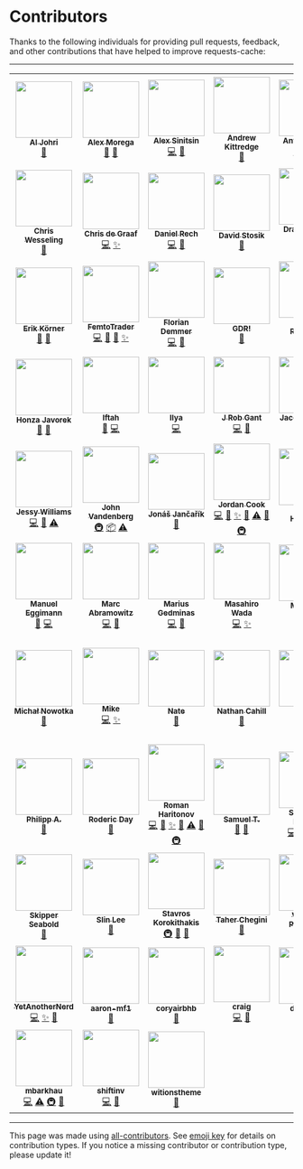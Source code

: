 # Contributors
Thanks to the following individuals for providing pull requests, feedback, and other
contributions that have helped to improve requests-cache:

---

<!-- ALL-CONTRIBUTORS-LIST:START - Do not remove or modify this section -->
<!-- prettier-ignore-start -->
<!-- markdownlint-disable -->
<table>
  <tr>
    <td align="center"><a href="http://aljohri.com/"><img src="https://avatars.githubusercontent.com/u/2790092?v=4?s=100" width="100px;" alt=""/><br /><sub><b>Al Johri</b></sub></a><br /><a href="#ideas-AlJohri" title="Ideas, Planning, & Feedback">🤔</a></td>
    <td align="center"><a href="http://grep.ro/"><img src="https://avatars.githubusercontent.com/u/27617?v=4?s=100" width="100px;" alt=""/><br /><sub><b>Alex Morega</b></sub></a><br /><a href="https://github.com/reclosedev/requests-cache/commits?author=mgax" title="Documentation">📖</a> <a href="https://github.com/reclosedev/requests-cache/issues?q=author%3Amgax" title="Bug reports">🐛</a></td>
    <td align="center"><a href="https://github.com/meowcoder"><img src="https://avatars.githubusercontent.com/u/287868?v=4?s=100" width="100px;" alt=""/><br /><sub><b>Alex Sinitsin</b></sub></a><br /><a href="https://github.com/reclosedev/requests-cache/commits?author=meowcoder" title="Code">💻</a> <a href="https://github.com/reclosedev/requests-cache/issues?q=author%3Ameowcoder" title="Bug reports">🐛</a></td>
    <td align="center"><a href="https://github.com/andrewkittredge"><img src="https://avatars.githubusercontent.com/u/430274?v=4?s=100" width="100px;" alt=""/><br /><sub><b>Andrew Kittredge</b></sub></a><br /><a href="https://github.com/reclosedev/requests-cache/commits?author=andrewkittredge" title="Documentation">📖</a></td>
    <td align="center"><a href="https://themiurgo.github.io/website"><img src="https://avatars.githubusercontent.com/u/920728?v=4?s=100" width="100px;" alt=""/><br /><sub><b>Antonio Lima</b></sub></a><br /><a href="https://github.com/reclosedev/requests-cache/commits?author=themiurgo" title="Code">💻</a> <a href="#feature-themiurgo" title="New features">✨</a> <a href="#ideas-themiurgo" title="Ideas, Planning, & Feedback">🤔</a></td>
    <td align="center"><a href="https://github.com/borisdan"><img src="https://avatars.githubusercontent.com/u/5167646?v=4?s=100" width="100px;" alt=""/><br /><sub><b>Boris Danilovich</b></sub></a><br /><a href="https://github.com/reclosedev/requests-cache/commits?author=borisdan" title="Code">💻</a> <a href="https://github.com/reclosedev/requests-cache/issues?q=author%3Aborisdan" title="Bug reports">🐛</a></td>
    <td align="center"><a href="http://char101.github.io/"><img src="https://avatars.githubusercontent.com/u/71255?v=4?s=100" width="100px;" alt=""/><br /><sub><b>Charles</b></sub></a><br /><a href="https://github.com/reclosedev/requests-cache/issues?q=author%3Achar101" title="Bug reports">🐛</a></td>
  </tr>
  <tr>
    <td align="center"><a href="https://github.com/CharString"><img src="https://avatars.githubusercontent.com/u/325643?v=4?s=100" width="100px;" alt=""/><br /><sub><b>Chris Wesseling</b></sub></a><br /><a href="#ideas-CharString" title="Ideas, Planning, & Feedback">🤔</a></td>
    <td align="center"><a href="https://github.com/christopher-dG"><img src="https://avatars.githubusercontent.com/u/17228795?v=4?s=100" width="100px;" alt=""/><br /><sub><b>Chris de Graaf</b></sub></a><br /><a href="https://github.com/reclosedev/requests-cache/commits?author=christopher-dG" title="Code">💻</a> <a href="#feature-christopher-dG" title="New features">✨</a></td>
    <td align="center"><a href="http://twitter.com/daniel_aus_wa"><img src="https://avatars.githubusercontent.com/u/128286?v=4?s=100" width="100px;" alt=""/><br /><sub><b>Daniel Rech</b></sub></a><br /><a href="https://github.com/reclosedev/requests-cache/commits?author=dmr" title="Code">💻</a> <a href="https://github.com/reclosedev/requests-cache/commits?author=dmr" title="Documentation">📖</a></td>
    <td align="center"><a href="http://davidstosik.github.io/"><img src="https://avatars.githubusercontent.com/u/816901?v=4?s=100" width="100px;" alt=""/><br /><sub><b>David Stosik</b></sub></a><br /><a href="https://github.com/reclosedev/requests-cache/issues?q=author%3Adavidstosik" title="Bug reports">🐛</a></td>
    <td align="center"><a href="https://github.com/scraperdragon"><img src="https://avatars.githubusercontent.com/u/1957682?v=4?s=100" width="100px;" alt=""/><br /><sub><b>Dragon Dave McKee</b></sub></a><br /><a href="https://github.com/reclosedev/requests-cache/commits?author=scraperdragon" title="Code">💻</a></td>
    <td align="center"><a href="http://edwardbetts.com/"><img src="https://avatars.githubusercontent.com/u/3818?v=4?s=100" width="100px;" alt=""/><br /><sub><b>Edward Betts</b></sub></a><br /><a href="https://github.com/reclosedev/requests-cache/commits?author=EdwardBetts" title="Code">💻</a> <a href="https://github.com/reclosedev/requests-cache/commits?author=EdwardBetts" title="Documentation">📖</a></td>
    <td align="center"><a href="https://github.com/glensc"><img src="https://avatars.githubusercontent.com/u/199095?v=4?s=100" width="100px;" alt=""/><br /><sub><b>Elan Ruusamäe</b></sub></a><br /><a href="https://github.com/reclosedev/requests-cache/issues?q=author%3Aglensc" title="Bug reports">🐛</a> <a href="https://github.com/reclosedev/requests-cache/commits?author=glensc" title="Documentation">📖</a> <a href="#ideas-glensc" title="Ideas, Planning, & Feedback">🤔</a></td>
  </tr>
  <tr>
    <td align="center"><a href="https://github.com/Querela"><img src="https://avatars.githubusercontent.com/u/1648294?v=4?s=100" width="100px;" alt=""/><br /><sub><b>Erik Körner</b></sub></a><br /><a href="https://github.com/reclosedev/requests-cache/issues?q=author%3AQuerela" title="Bug reports">🐛</a> <a href="#ideas-Querela" title="Ideas, Planning, & Feedback">🤔</a></td>
    <td align="center"><a href="https://femtotrader.github.io/"><img src="https://avatars.githubusercontent.com/u/5049737?v=4?s=100" width="100px;" alt=""/><br /><sub><b>FemtoTrader</b></sub></a><br /><a href="https://github.com/reclosedev/requests-cache/commits?author=femtotrader" title="Code">💻</a> <a href="https://github.com/reclosedev/requests-cache/issues?q=author%3Afemtotrader" title="Bug reports">🐛</a> <a href="#ideas-femtotrader" title="Ideas, Planning, & Feedback">🤔</a> <a href="#feature-femtotrader" title="New features">✨</a></td>
    <td align="center"><a href="http://www.floriandemmer.com/"><img src="https://avatars.githubusercontent.com/u/630975?v=4?s=100" width="100px;" alt=""/><br /><sub><b>Florian Demmer</b></sub></a><br /><a href="https://github.com/reclosedev/requests-cache/commits?author=fdemmer" title="Code">💻</a> <a href="https://github.com/reclosedev/requests-cache/issues?q=author%3Afdemmer" title="Bug reports">🐛</a></td>
    <td align="center"><a href="https://gdr.name/"><img src="https://avatars.githubusercontent.com/u/315648?v=4?s=100" width="100px;" alt=""/><br /><sub><b>GDR!</b></sub></a><br /><a href="https://github.com/reclosedev/requests-cache/issues?q=author%3Agjedeer" title="Bug reports">🐛</a></td>
    <td align="center"><a href="https://github.com/Garrett-R"><img src="https://avatars.githubusercontent.com/u/6614695?v=4?s=100" width="100px;" alt=""/><br /><sub><b>Garrett Reynolds</b></sub></a><br /><a href="https://github.com/reclosedev/requests-cache/commits?author=Garrett-R" title="Code">💻</a></td>
    <td align="center"><a href="https://github.com/gregdingle"><img src="https://avatars.githubusercontent.com/u/28797?v=4?s=100" width="100px;" alt=""/><br /><sub><b>Greg Dingle</b></sub></a><br /><a href="#ideas-gregdingle" title="Ideas, Planning, & Feedback">🤔</a></td>
    <td align="center"><a href="https://github.com/chengguangnan"><img src="https://avatars.githubusercontent.com/u/861069?v=4?s=100" width="100px;" alt=""/><br /><sub><b>Guangnan Cheng</b></sub></a><br /><a href="https://github.com/reclosedev/requests-cache/commits?author=chengguangnan" title="Code">💻</a> <a href="#feature-chengguangnan" title="New features">✨</a></td>
  </tr>
  <tr>
    <td align="center"><a href="https://honzajavorek.cz/"><img src="https://avatars.githubusercontent.com/u/283441?v=4?s=100" width="100px;" alt=""/><br /><sub><b>Honza Javorek</b></sub></a><br /><a href="https://github.com/reclosedev/requests-cache/issues?q=author%3Ahonzajavorek" title="Bug reports">🐛</a> <a href="#ideas-honzajavorek" title="Ideas, Planning, & Feedback">🤔</a></td>
    <td align="center"><a href="https://github.com/Iftahh"><img src="https://avatars.githubusercontent.com/u/798544?v=4?s=100" width="100px;" alt=""/><br /><sub><b>Iftah</b></sub></a><br /><a href="https://github.com/reclosedev/requests-cache/issues?q=author%3AIftahh" title="Bug reports">🐛</a> <a href="https://github.com/reclosedev/requests-cache/commits?author=Iftahh" title="Code">💻</a></td>
    <td align="center"><a href="https://github.com/libbkmz"><img src="https://avatars.githubusercontent.com/u/1144960?v=4?s=100" width="100px;" alt=""/><br /><sub><b>Ilya</b></sub></a><br /><a href="https://github.com/reclosedev/requests-cache/commits?author=libbkmz" title="Code">💻</a></td>
    <td align="center"><a href="https://rob.gant.ninja/"><img src="https://avatars.githubusercontent.com/u/710553?v=4?s=100" width="100px;" alt=""/><br /><sub><b>J Rob Gant</b></sub></a><br /><a href="https://github.com/reclosedev/requests-cache/commits?author=rgant" title="Code">💻</a> <a href="https://github.com/reclosedev/requests-cache/issues?q=author%3Argant" title="Bug reports">🐛</a></td>
    <td align="center"><a href="https://jacebrowning.info/"><img src="https://avatars.githubusercontent.com/u/939501?v=4?s=100" width="100px;" alt=""/><br /><sub><b>Jace Browning</b></sub></a><br /><a href="https://github.com/reclosedev/requests-cache/commits?author=jacebrowning" title="Code">💻</a> <a href="https://github.com/reclosedev/requests-cache/commits?author=jacebrowning" title="Documentation">📖</a></td>
    <td align="center"><a href="https://github.com/jsemric"><img src="https://avatars.githubusercontent.com/u/22685064?v=4?s=100" width="100px;" alt=""/><br /><sub><b>Jakub Semrič</b></sub></a><br /><a href="https://github.com/reclosedev/requests-cache/commits?author=jsemric" title="Code">💻</a> <a href="#ideas-jsemric" title="Ideas, Planning, & Feedback">🤔</a></td>
    <td align="center"><a href="http://jeremydouglass.com/"><img src="https://avatars.githubusercontent.com/u/798570?v=4?s=100" width="100px;" alt=""/><br /><sub><b>Jeremy Douglass</b></sub></a><br /><a href="#ideas-jeremydouglass" title="Ideas, Planning, & Feedback">🤔</a></td>
  </tr>
  <tr>
    <td align="center"><a href="https://github.com/jkwill87"><img src="https://avatars.githubusercontent.com/u/4343678?v=4?s=100" width="100px;" alt=""/><br /><sub><b>Jessy Williams</b></sub></a><br /><a href="https://github.com/reclosedev/requests-cache/commits?author=jkwill87" title="Code">💻</a> <a href="https://github.com/reclosedev/requests-cache/issues?q=author%3Ajkwill87" title="Bug reports">🐛</a> <a href="https://github.com/reclosedev/requests-cache/commits?author=jkwill87" title="Tests">⚠️</a></td>
    <td align="center"><a href="https://www.openhub.net/accounts/jayvdb"><img src="https://avatars.githubusercontent.com/u/15092?v=4?s=100" width="100px;" alt=""/><br /><sub><b>John Vandenberg</b></sub></a><br /><a href="#infra-jayvdb" title="Infrastructure (Hosting, Build-Tools, etc)">🚇</a> <a href="#platform-jayvdb" title="Packaging/porting to new platform">📦</a> <a href="https://github.com/reclosedev/requests-cache/commits?author=jayvdb" title="Tests">⚠️</a></td>
    <td align="center"><a href="https://github.com/jonasjancarik"><img src="https://avatars.githubusercontent.com/u/2459191?v=4?s=100" width="100px;" alt=""/><br /><sub><b>Jonáš Jančařík</b></sub></a><br /><a href="https://github.com/reclosedev/requests-cache/issues?q=author%3Ajonasjancarik" title="Bug reports">🐛</a></td>
    <td align="center"><a href="https://github.com/JWCook"><img src="https://avatars.githubusercontent.com/u/419936?v=4?s=100" width="100px;" alt=""/><br /><sub><b>Jordan Cook</b></sub></a><br /><a href="https://github.com/reclosedev/requests-cache/commits?author=JWCook" title="Code">💻</a> <a href="#maintenance-JWCook" title="Maintenance">🚧</a> <a href="#feature-JWCook" title="New features">✨</a> <a href="https://github.com/reclosedev/requests-cache/issues?q=author%3AJWCook" title="Bug reports">🐛</a> <a href="https://github.com/reclosedev/requests-cache/commits?author=JWCook" title="Tests">⚠️</a> <a href="https://github.com/reclosedev/requests-cache/commits?author=JWCook" title="Documentation">📖</a> <a href="#infra-JWCook" title="Infrastructure (Hosting, Build-Tools, etc)">🚇</a></td>
    <td align="center"><a href="http://jhermann.github.io/"><img src="https://avatars.githubusercontent.com/u/1068245?v=4?s=100" width="100px;" alt=""/><br /><sub><b>Jürgen Hermann</b></sub></a><br /><a href="https://github.com/reclosedev/requests-cache/issues?q=author%3Ajhermann" title="Bug reports">🐛</a> <a href="#ideas-jhermann" title="Ideas, Planning, & Feedback">🤔</a></td>
    <td align="center"><a href="https://github.com/FredHappyface"><img src="https://avatars.githubusercontent.com/u/41634689?v=4?s=100" width="100px;" alt=""/><br /><sub><b>Kieran W</b></sub></a><br /><a href="https://github.com/reclosedev/requests-cache/commits?author=FredHappyface" title="Documentation">📖</a> <a href="https://github.com/reclosedev/requests-cache/issues?q=author%3AFredHappyface" title="Bug reports">🐛</a></td>
    <td align="center"><a href="https://github.com/MHellmund"><img src="https://avatars.githubusercontent.com/u/1593619?v=4?s=100" width="100px;" alt=""/><br /><sub><b>MHellmund</b></sub></a><br /><a href="https://github.com/reclosedev/requests-cache/issues?q=author%3AMHellmund" title="Bug reports">🐛</a></td>
  </tr>
  <tr>
    <td align="center"><a href="https://github.com/meggiman"><img src="https://avatars.githubusercontent.com/u/7403253?v=4?s=100" width="100px;" alt=""/><br /><sub><b>Manuel Eggimann</b></sub></a><br /><a href="https://github.com/reclosedev/requests-cache/issues?q=author%3Ameggiman" title="Bug reports">🐛</a> <a href="https://github.com/reclosedev/requests-cache/commits?author=meggiman" title="Code">💻</a></td>
    <td align="center"><a href="http://marc-abramowitz.com/"><img src="https://avatars.githubusercontent.com/u/305268?v=4?s=100" width="100px;" alt=""/><br /><sub><b>Marc Abramowitz</b></sub></a><br /><a href="https://github.com/reclosedev/requests-cache/commits?author=msabramo" title="Code">💻</a> <a href="https://github.com/reclosedev/requests-cache/commits?author=msabramo" title="Documentation">📖</a></td>
    <td align="center"><a href="https://gedmin.as/"><img src="https://avatars.githubusercontent.com/u/159967?v=4?s=100" width="100px;" alt=""/><br /><sub><b>Marius Gedminas</b></sub></a><br /><a href="https://github.com/reclosedev/requests-cache/commits?author=mgedmin" title="Code">💻</a> <a href="https://github.com/reclosedev/requests-cache/issues?q=author%3Amgedmin" title="Bug reports">🐛</a></td>
    <td align="center"><a href="https://lab.ar90n.net/"><img src="https://avatars.githubusercontent.com/u/2285892?v=4?s=100" width="100px;" alt=""/><br /><sub><b>Masahiro Wada</b></sub></a><br /><a href="https://github.com/reclosedev/requests-cache/commits?author=ar90n" title="Code">💻</a> <a href="#feature-ar90n" title="New features">✨</a></td>
    <td align="center"><a href="https://santini.di.unimi.it/"><img src="https://avatars.githubusercontent.com/u/612826?v=4?s=100" width="100px;" alt=""/><br /><sub><b>Massimo Santini</b></sub></a><br /><a href="#ideas-mapio" title="Ideas, Planning, & Feedback">🤔</a></td>
    <td align="center"><a href="http://www.mherman.org/"><img src="https://avatars.githubusercontent.com/u/2018167?v=4?s=100" width="100px;" alt=""/><br /><sub><b>Michael Herman</b></sub></a><br /><a href="https://github.com/reclosedev/requests-cache/commits?author=mjhea0" title="Code">💻</a> <a href="https://github.com/reclosedev/requests-cache/commits?author=mjhea0" title="Documentation">📖</a></td>
    <td align="center"><a href="https://mgorny.pl/"><img src="https://avatars.githubusercontent.com/u/110765?v=4?s=100" width="100px;" alt=""/><br /><sub><b>Michał Górny</b></sub></a><br /><a href="#infra-mgorny" title="Infrastructure (Hosting, Build-Tools, etc)">🚇</a></td>
  </tr>
  <tr>
    <td align="center"><a href="https://github.com/mnowotka"><img src="https://avatars.githubusercontent.com/u/837119?v=4?s=100" width="100px;" alt=""/><br /><sub><b>Michał Nowotka</b></sub></a><br /><a href="#ideas-mnowotka" title="Ideas, Planning, & Feedback">🤔</a></td>
    <td align="center"><a href="https://beaumont.dev/"><img src="https://avatars.githubusercontent.com/u/2266568?v=4?s=100" width="100px;" alt=""/><br /><sub><b>Mike</b></sub></a><br /><a href="https://github.com/reclosedev/requests-cache/commits?author=michaelbeaumont" title="Code">💻</a> <a href="#feature-michaelbeaumont" title="New features">✨</a></td>
    <td align="center"><a href="https://github.com/n-a-t-e"><img src="https://avatars.githubusercontent.com/u/26209011?v=4?s=100" width="100px;" alt=""/><br /><sub><b>Nate</b></sub></a><br /><a href="https://github.com/reclosedev/requests-cache/issues?q=author%3An-a-t-e" title="Bug reports">🐛</a></td>
    <td align="center"><a href="https://nathancahill.com/"><img src="https://avatars.githubusercontent.com/u/1383872?v=4?s=100" width="100px;" alt=""/><br /><sub><b>Nathan Cahill</b></sub></a><br /><a href="https://github.com/reclosedev/requests-cache/issues?q=author%3Anathancahill" title="Bug reports">🐛</a></td>
    <td align="center"><a href="https://gitlab.com/kousu"><img src="https://avatars.githubusercontent.com/u/987487?v=4?s=100" width="100px;" alt=""/><br /><sub><b>Nick</b></sub></a><br /><a href="#ideas-kousu" title="Ideas, Planning, & Feedback">🤔</a></td>
    <td align="center"><a href="https://github.com/olivierdalang"><img src="https://avatars.githubusercontent.com/u/1894106?v=4?s=100" width="100px;" alt=""/><br /><sub><b>Olivier Dalang</b></sub></a><br /><a href="https://github.com/reclosedev/requests-cache/commits?author=olivierdalang" title="Code">💻</a></td>
    <td align="center"><a href="https://github.com/parkerhancock"><img src="https://avatars.githubusercontent.com/u/633163?v=4?s=100" width="100px;" alt=""/><br /><sub><b>Parker Hancock</b></sub></a><br /><a href="https://github.com/reclosedev/requests-cache/commits?author=parkerhancock" title="Code">💻</a> <a href="#feature-parkerhancock" title="New features">✨</a> <a href="https://github.com/reclosedev/requests-cache/issues?q=author%3Aparkerhancock" title="Bug reports">🐛</a> <a href="https://github.com/reclosedev/requests-cache/commits?author=parkerhancock" title="Tests">⚠️</a> <a href="https://github.com/reclosedev/requests-cache/commits?author=parkerhancock" title="Documentation">📖</a> <a href="#security-parkerhancock" title="Security">🛡️</a> <a href="#ideas-parkerhancock" title="Ideas, Planning, & Feedback">🤔</a></td>
  </tr>
  <tr>
    <td align="center"><a href="https://phil.red/"><img src="https://avatars.githubusercontent.com/u/291575?v=4?s=100" width="100px;" alt=""/><br /><sub><b>Philipp A.</b></sub></a><br /><a href="https://github.com/reclosedev/requests-cache/issues?q=author%3Aflying-sheep" title="Bug reports">🐛</a></td>
    <td align="center"><a href="https://roderic.ca/"><img src="https://avatars.githubusercontent.com/u/6867226?v=4?s=100" width="100px;" alt=""/><br /><sub><b>Roderic Day</b></sub></a><br /><a href="https://github.com/reclosedev/requests-cache/issues?q=author%3ARodericDay" title="Bug reports">🐛</a></td>
    <td align="center"><a href="https://github.com/reclosedev"><img src="https://avatars.githubusercontent.com/u/660112?v=4?s=100" width="100px;" alt=""/><br /><sub><b>Roman Haritonov</b></sub></a><br /><a href="https://github.com/reclosedev/requests-cache/commits?author=reclosedev" title="Code">💻</a> <a href="#maintenance-reclosedev" title="Maintenance">🚧</a> <a href="#feature-reclosedev" title="New features">✨</a> <a href="https://github.com/reclosedev/requests-cache/issues?q=author%3Areclosedev" title="Bug reports">🐛</a> <a href="https://github.com/reclosedev/requests-cache/commits?author=reclosedev" title="Tests">⚠️</a> <a href="https://github.com/reclosedev/requests-cache/commits?author=reclosedev" title="Documentation">📖</a> <a href="#infra-reclosedev" title="Infrastructure (Hosting, Build-Tools, etc)">🚇</a></td>
    <td align="center"><a href="https://www.facebook.com/avasamdev"><img src="https://avatars.githubusercontent.com/u/1350584?v=4?s=100" width="100px;" alt=""/><br /><sub><b>Samuel T.</b></sub></a><br /><a href="https://github.com/reclosedev/requests-cache/issues?q=author%3AAvasam" title="Bug reports">🐛</a> <a href="#ideas-Avasam" title="Ideas, Planning, & Feedback">🤔</a></td>
    <td align="center"><a href="https://sebastian-hoeffner.de/"><img src="https://avatars.githubusercontent.com/u/1836815?v=4?s=100" width="100px;" alt=""/><br /><sub><b>Sebastian Höffner</b></sub></a><br /><a href="https://github.com/reclosedev/requests-cache/commits?author=shoeffner" title="Code">💻</a> <a href="#feature-shoeffner" title="New features">✨</a> <a href="https://github.com/reclosedev/requests-cache/commits?author=shoeffner" title="Tests">⚠️</a> <a href="#ideas-shoeffner" title="Ideas, Planning, & Feedback">🤔</a></td>
    <td align="center"><a href="https://github.com/grubberr"><img src="https://avatars.githubusercontent.com/u/195743?v=4?s=100" width="100px;" alt=""/><br /><sub><b>Serhii Chvaliuk</b></sub></a><br /><a href="https://github.com/reclosedev/requests-cache/issues?q=author%3Agrubberr" title="Bug reports">🐛</a> <a href="https://github.com/reclosedev/requests-cache/commits?author=grubberr" title="Code">💻</a></td>
    <td align="center"><a href="https://sbiewald.de/"><img src="https://avatars.githubusercontent.com/u/5983372?v=4?s=100" width="100px;" alt=""/><br /><sub><b>Simon Biewald</b></sub></a><br /><a href="#security-Varbin" title="Security">🛡️</a> <a href="#ideas-Varbin" title="Ideas, Planning, & Feedback">🤔</a></td>
  </tr>
  <tr>
    <td align="center"><a href="https://github.com/jseabold"><img src="https://avatars.githubusercontent.com/u/296164?v=4?s=100" width="100px;" alt=""/><br /><sub><b>Skipper Seabold</b></sub></a><br /><a href="https://github.com/reclosedev/requests-cache/issues?q=author%3Ajseabold" title="Bug reports">🐛</a></td>
    <td align="center"><a href="http://pathmind.com/"><img src="https://avatars.githubusercontent.com/u/1197406?v=4?s=100" width="100px;" alt=""/><br /><sub><b>Slin Lee</b></sub></a><br /><a href="https://github.com/reclosedev/requests-cache/commits?author=slinlee" title="Documentation">📖</a></td>
    <td align="center"><a href="https://www.stavros.io/"><img src="https://avatars.githubusercontent.com/u/23648?v=4?s=100" width="100px;" alt=""/><br /><sub><b>Stavros Korokithakis</b></sub></a><br /><a href="#infra-skorokithakis" title="Infrastructure (Hosting, Build-Tools, etc)">🚇</a> <a href="#tool-skorokithakis" title="Tools">🔧</a> <a href="https://github.com/reclosedev/requests-cache/commits?author=skorokithakis" title="Documentation">📖</a></td>
    <td align="center"><a href="https://cheginit.github.io/"><img src="https://avatars.githubusercontent.com/u/13016644?v=4?s=100" width="100px;" alt=""/><br /><sub><b>Taher Chegini</b></sub></a><br /><a href="https://github.com/reclosedev/requests-cache/issues?q=author%3Acheginit" title="Bug reports">🐛</a></td>
    <td align="center"><a href="https://vladimir.panteleev.md/"><img src="https://avatars.githubusercontent.com/u/160894?v=4?s=100" width="100px;" alt=""/><br /><sub><b>Vladimir Panteleev</b></sub></a><br /><a href="#ideas-CyberShadow" title="Ideas, Planning, & Feedback">🤔</a></td>
    <td align="center"><a href="https://sansec.io/"><img src="https://avatars.githubusercontent.com/u/1145479?v=4?s=100" width="100px;" alt=""/><br /><sub><b>Willem de Groot</b></sub></a><br /><a href="https://github.com/reclosedev/requests-cache/commits?author=gwillem" title="Code">💻</a> <a href="https://github.com/reclosedev/requests-cache/issues?q=author%3Agwillem" title="Bug reports">🐛</a></td>
    <td align="center"><a href="https://github.com/WouterVH"><img src="https://avatars.githubusercontent.com/u/469509?v=4?s=100" width="100px;" alt=""/><br /><sub><b>Wouter Vanden Hove</b></sub></a><br /><a href="https://github.com/reclosedev/requests-cache/issues?q=author%3AWouterVH" title="Bug reports">🐛</a></td>
  </tr>
  <tr>
    <td align="center"><a href="https://github.com/YetAnotherNerd"><img src="https://avatars.githubusercontent.com/u/320738?v=4?s=100" width="100px;" alt=""/><br /><sub><b>YetAnotherNerd</b></sub></a><br /><a href="https://github.com/reclosedev/requests-cache/commits?author=YetAnotherNerd" title="Code">💻</a> <a href="#feature-YetAnotherNerd" title="New features">✨</a> <a href="https://github.com/reclosedev/requests-cache/issues?q=author%3AYetAnotherNerd" title="Bug reports">🐛</a></td>
    <td align="center"><a href="https://github.com/aaron-mf1"><img src="https://avatars.githubusercontent.com/u/65560918?v=4?s=100" width="100px;" alt=""/><br /><sub><b>aaron-mf1</b></sub></a><br /><a href="#ideas-aaron-mf1" title="Ideas, Planning, & Feedback">🤔</a></td>
    <td align="center"><a href="https://github.com/coryairbhb"><img src="https://avatars.githubusercontent.com/u/50755629?v=4?s=100" width="100px;" alt=""/><br /><sub><b>coryairbhb</b></sub></a><br /><a href="https://github.com/reclosedev/requests-cache/issues?q=author%3Acoryairbhb" title="Bug reports">🐛</a></td>
    <td align="center"><a href="https://github.com/craigls"><img src="https://avatars.githubusercontent.com/u/972350?v=4?s=100" width="100px;" alt=""/><br /><sub><b>craig</b></sub></a><br /><a href="https://github.com/reclosedev/requests-cache/commits?author=craigls" title="Code">💻</a> <a href="https://github.com/reclosedev/requests-cache/issues?q=author%3Acraigls" title="Bug reports">🐛</a></td>
    <td align="center"><a href="https://stackoverflow.com/users/86643/denis"><img src="https://avatars.githubusercontent.com/u/1280390?v=4?s=100" width="100px;" alt=""/><br /><sub><b>denis-bz</b></sub></a><br /><a href="https://github.com/reclosedev/requests-cache/issues?q=author%3Adenis-bz" title="Bug reports">🐛</a></td>
    <td align="center"><a href="https://github.com/gorogoroumaru"><img src="https://avatars.githubusercontent.com/u/30716350?v=4?s=100" width="100px;" alt=""/><br /><sub><b>gorogoroumaru</b></sub></a><br /><a href="https://github.com/reclosedev/requests-cache/commits?author=gorogoroumaru" title="Code">💻</a></td>
    <td align="center"><a href="https://github.com/harvey251"><img src="https://avatars.githubusercontent.com/u/33844174?v=4?s=100" width="100px;" alt=""/><br /><sub><b>harvey251</b></sub></a><br /><a href="https://github.com/reclosedev/requests-cache/issues?q=author%3Aharvey251" title="Bug reports">🐛</a></td>
  </tr>
  <tr>
    <td align="center"><a href="https://github.com/mbarkhau"><img src="https://avatars.githubusercontent.com/u/446561?v=4?s=100" width="100px;" alt=""/><br /><sub><b>mbarkhau</b></sub></a><br /><a href="https://github.com/reclosedev/requests-cache/commits?author=mbarkhau" title="Code">💻</a> <a href="https://github.com/reclosedev/requests-cache/commits?author=mbarkhau" title="Tests">⚠️</a> <a href="#infra-mbarkhau" title="Infrastructure (Hosting, Build-Tools, etc)">🚇</a> <a href="https://github.com/reclosedev/requests-cache/issues?q=author%3Ambarkhau" title="Bug reports">🐛</a></td>
    <td align="center"><a href="https://github.com/shiftinv"><img src="https://avatars.githubusercontent.com/u/8530778?v=4?s=100" width="100px;" alt=""/><br /><sub><b>shiftinv</b></sub></a><br /><a href="https://github.com/reclosedev/requests-cache/commits?author=shiftinv" title="Code">💻</a> <a href="https://github.com/reclosedev/requests-cache/issues?q=author%3Ashiftinv" title="Bug reports">🐛</a></td>
    <td align="center"><a href="https://www.witionstheme.com/"><img src="https://avatars.githubusercontent.com/u/55755139?v=4?s=100" width="100px;" alt=""/><br /><sub><b>witionstheme</b></sub></a><br /><a href="https://github.com/reclosedev/requests-cache/issues?q=author%3Awitionstheme" title="Bug reports">🐛</a></td>
  </tr>
</table>

<!-- markdownlint-restore -->
<!-- prettier-ignore-end -->

<!-- ALL-CONTRIBUTORS-LIST:END -->

---

This page was made using [all-contributors](https://github.com/all-contributors/all-contributors). See [emoji key](https://allcontributors.org/docs/en/emoji-key) for details on contribution types. If you notice a missing contributor or contribution type, please update it!
